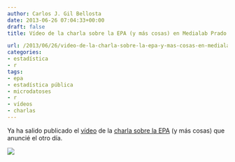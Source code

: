 ```yaml
---
author: Carlos J. Gil Bellosta
date: 2013-06-26 07:04:33+00:00
draft: false
title: Vídeo de la charla sobre la EPA (y más cosas) en Medialab Prado

url: /2013/06/26/video-de-la-charla-sobre-la-epa-y-mas-cosas-en-medialab-prado/
categories:
- estadística
- r
tags:
- epa
- estadística pública
- microdatoses
- r
- vídeos
- charlas
---
```


Ya ha salido publicado el [vídeo](http://medialab-prado.es/mmedia/11637/view) de la [charla sobre la EPA](http://www.datanalytics.com/blog/2013/06/17/hablare-de-la-epa-y-mas-cosas-en-medialab-prado/) (y más cosas) que anuncié el otro día.

![](http://medialab-prado.es/mmedia/11/11641/500_400.jpg)

